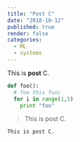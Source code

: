```yaml
---
title: "Post C"
date: "2018-10-12"
published: true
render: false
categories:
  - ML
  - systems
---
```


This is **post** C.

```python
def foo():
  # foo this func
  for i in range(1,5)
    print "foo"
```

> This is post C.

`This is post C.`

